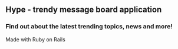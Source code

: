## Hype - trendy message board application
### Find out about the latest trending topics, news and more!

Made with Ruby on Rails
